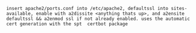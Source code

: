  

	insert apache2/ports.conf into /etc/apache2, defaultssl into sites-available, enable with a2dissite <anything thats up>, and a2ensite defaultssl && a2enmod ssl if not already enabled. uses the automatic cert generation with the spt  certbot package
